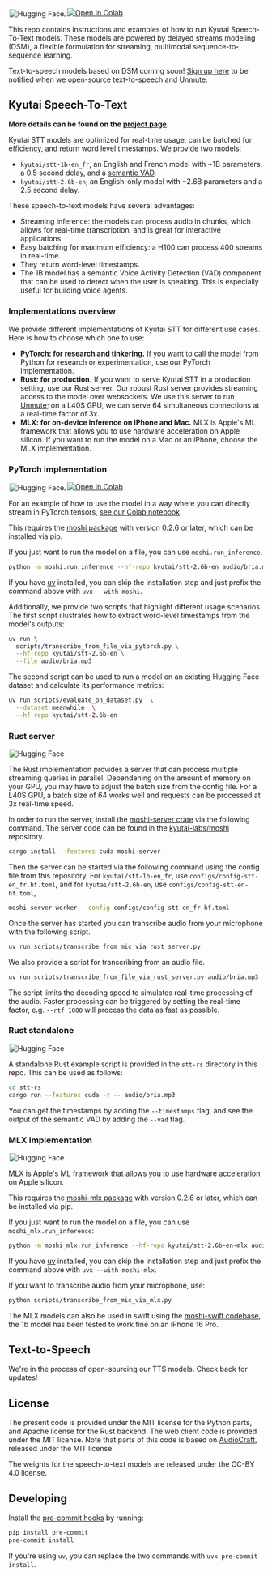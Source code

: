 <a href="https://huggingface.co/collections/kyutai/speech-to-text-685403682cf8a23ab9466886" target="_blank" style="margin: 2px;">
    <img alt="Hugging Face" src="https://img.shields.io/badge/%F0%9F%A4%97%20Hugging%20Face-KyutaiSTT-blue" style="display: inline-block; vertical-align: middle;"/>
</a>
<a target="_blank" href="https://colab.research.google.com/github/kyutai-labs/delayed-streams-modeling/blob/main/transcribe_via_pytorch.ipynb">
  <img src="https://colab.research.google.com/assets/colab-badge.svg" alt="Open In Colab"/>
</a>


This repo contains instructions and examples of how to run Kyutai Speech-To-Text models.
These models are powered by delayed streams modeling (DSM),
a flexible formulation for streaming, multimodal sequence-to-sequence learning.

Text-to-speech models based on DSM coming soon!
[Sign up here](https://docs.google.com/forms/d/15sB4zyfuwyXTii4OM74hFGkk4DlDNynJ9xywnaEzE4I/edit)
to be notified when we open-source text-to-speech and [Unmute](https://unmute.sh).

## Kyutai Speech-To-Text

**More details can be found on the [project page](https://kyutai.org/next/stt).**

Kyutai STT models are optimized for real-time usage, can be batched for efficiency, and return word level timestamps.
We provide two models:
- `kyutai/stt-1b-en_fr`, an English and French model with ~1B parameters, a 0.5 second delay, and a [semantic VAD](https://kyutai.org/next/stt#semantic-vad).
- `kyutai/stt-2.6b-en`, an English-only model with ~2.6B parameters and a 2.5 second delay.

These speech-to-text models have several advantages:
- Streaming inference: the models can process audio in chunks, which allows
  for real-time transcription, and is great for interactive applications.
- Easy batching for maximum efficiency: a H100 can process 400 streams in
  real-time.
- They return word-level timestamps.
- The 1B model has a semantic Voice Activity Detection (VAD) component that
  can be used to detect when the user is speaking. This is especially useful
  for building voice agents.

### Implementations overview

We provide different implementations of Kyutai STT for different use cases.
Here is how to choose which one to use:

- **PyTorch: for research and tinkering.**
  If you want to call the model from Python for research or experimentation, use our PyTorch implementation.
- **Rust: for production.**
  If you want to serve Kyutai STT in a production setting, use our Rust server.
  Our robust Rust server provides streaming access to the model over websockets.
  We use this server to run [Unmute](https://unmute.sh/); on a L40S GPU, we can serve 64 simultaneous connections at a real-time factor of 3x.
- **MLX: for on-device inference on iPhone and Mac.**
  MLX is Apple's ML framework that allows you to use hardware acceleration on Apple silicon.
  If you want to run the model on a Mac or an iPhone, choose the MLX implementation.

### PyTorch implementation
<a href="https://huggingface.co/kyutai/stt-2.6b-en" target="_blank" style="margin: 2px;">
    <img alt="Hugging Face" src="https://img.shields.io/badge/%F0%9F%A4%97%20Hugging%20Face-Model-blue" style="display: inline-block; vertical-align: middle;"/>
</a>
<a target="_blank" href="https://colab.research.google.com/github/kyutai-labs/delayed-streams-modeling/blob/main/transcribe_via_pytorch.ipynb">
  <img src="https://colab.research.google.com/assets/colab-badge.svg" alt="Open In Colab"/>
</a>

For an example of how to use the model in a way where you can directly stream in PyTorch tensors,
[see our Colab notebook](https://colab.research.google.com/github/kyutai-labs/delayed-streams-modeling/blob/main/transcribe_via_pytorch.ipynb).

This requires the [moshi package](https://pypi.org/project/moshi/)
with version 0.2.6 or later, which can be installed via pip.

If you just want to run the model on a file, you can use `moshi.run_inference`.

```bash
python -m moshi.run_inference --hf-repo kyutai/stt-2.6b-en audio/bria.mp3
```

If you have [uv](https://docs.astral.sh/uv/) installed, you can skip the installation step
and just prefix the command above with `uvx --with moshi`.

Additionally, we provide two scripts that highlight different usage scenarios. The first script illustrates how to extract word-level timestamps from the model's outputs:

```bash
uv run \
  scripts/transcribe_from_file_via_pytorch.py \
  --hf-repo kyutai/stt-2.6b-en \
  --file audio/bria.mp3
```

The second script can be used to run a model on an existing Hugging Face dataset and calculate its performance metrics: 
```bash
uv run scripts/evaluate_on_dataset.py  \
  --dataset meanwhile  \
  --hf-repo kyutai/stt-2.6b-en
```

### Rust server

<a href="https://huggingface.co/kyutai/stt-2.6b-en-candle" target="_blank" style="margin: 2px;">
    <img alt="Hugging Face" src="https://img.shields.io/badge/%F0%9F%A4%97%20Hugging%20Face-Model-blue" style="display: inline-block; vertical-align: middle;"/>
</a>

The Rust implementation provides a server that can process multiple streaming
queries in parallel. Dependening on the amount of memory on your GPU, you may
have to adjust the batch size from the config file. For a L40S GPU, a batch size
of 64 works well and requests can be processed at 3x real-time speed.

In order to run the server, install the [moshi-server
crate](https://crates.io/crates/moshi-server) via the following command. The
server code can be found in the
[kyutai-labs/moshi](https://github.com/kyutai-labs/moshi/tree/main/rust/moshi-server)
repository.
```bash
cargo install --features cuda moshi-server
```

Then the server can be started via the following command using the config file
from this repository.
For `kyutai/stt-1b-en_fr`, use `configs/config-stt-en_fr.hf.toml`,
and for `kyutai/stt-2.6b-en`, use `configs/config-stt-en-hf.toml`,

```bash
moshi-server worker --config configs/config-stt-en_fr-hf.toml
```

Once the server has started you can transcribe audio from your microphone with the following script.
```bash
uv run scripts/transcribe_from_mic_via_rust_server.py
```

We also provide a script for transcribing from an audio file.
```bash
uv run scripts/transcribe_from_file_via_rust_server.py audio/bria.mp3
```

The script limits the decoding speed to simulates real-time processing of the audio. 
Faster processing can be triggered by setting 
the real-time factor, e.g. `--rtf 1000` will process
the data as fast as possible.

### Rust standalone
<a href="https://huggingface.co/kyutai/stt-2.6b-en-candle" target="_blank" style="margin: 2px;">
    <img alt="Hugging Face" src="https://img.shields.io/badge/%F0%9F%A4%97%20Hugging%20Face-Model-blue" style="display: inline-block; vertical-align: middle;"/>
</a>

A standalone Rust example script is provided in the `stt-rs` directory in this repo.
This can be used as follows:
```bash
cd stt-rs
cargo run --features cuda -r -- audio/bria.mp3
```
You can get the timestamps by adding the `--timestamps` flag, and see the output
of the semantic VAD by adding the `--vad` flag.

### MLX implementation
<a href="https://huggingface.co/kyutai/stt-2.6b-en-mlx" target="_blank" style="margin: 2px;">
    <img alt="Hugging Face" src="https://img.shields.io/badge/%F0%9F%A4%97%20Hugging%20Face-Model-blue" style="display: inline-block; vertical-align: middle;"/>
</a>

[MLX](https://ml-explore.github.io/mlx/build/html/index.html) is Apple's ML framework that allows you to use
hardware acceleration on Apple silicon.

This requires the [moshi-mlx package](https://pypi.org/project/moshi-mlx/)
with version 0.2.6 or later, which can be installed via pip.

If you just want to run the model on a file, you can use `moshi_mlx.run_inference`:

```bash
python -m moshi_mlx.run_inference --hf-repo kyutai/stt-2.6b-en-mlx audio/bria.mp3 --temp 0
```

If you have [uv](https://docs.astral.sh/uv/) installed, you can skip the installation step
and just prefix the command above with `uvx --with moshi-mlx`.

If you want to transcribe audio from your microphone, use:

```bash
python scripts/transcribe_from_mic_via_mlx.py
```

The MLX models can also be used in swift using the [moshi-swift
codebase](https://github.com/kyutai-labs/moshi-swift), the 1b model has been
tested to work fine on an iPhone 16 Pro.

## Text-to-Speech

We're in the process of open-sourcing our TTS models. Check back for updates!

## License

The present code is provided under the MIT license for the Python parts, and Apache license for the Rust backend.
The web client code is provided under the MIT license.
Note that parts of this code is based on [AudioCraft](https://github.com/facebookresearch/audiocraft), released under
the MIT license.

The weights for the speech-to-text models are released under the CC-BY 4.0 license.

## Developing

Install the [pre-commit hooks](https://pre-commit.com/) by running:

```bash
pip install pre-commit
pre-commit install
```

If you're using `uv`, you can replace the two commands with `uvx pre-commit install`.